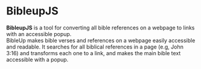 # BibleupJS

**BibleupJS** is a tool for converting all bible references on a webpage to links with an accessible popup.<br>
BibleUp makes bible verses and references on a webpage easily accessible and readable. It searches for all biblical references in a page (e.g, John 3:16)
and transforms each one to a link, and makes the main bible text accessible with a popup.
